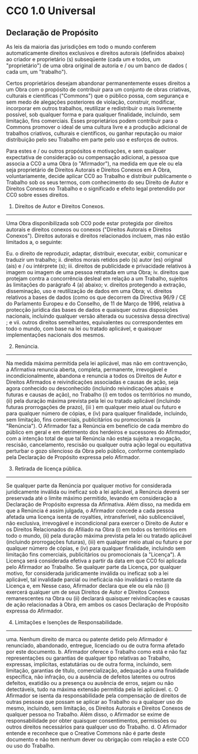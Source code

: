 CC0 1.0 Universal
==================

Declaração de Propósito
---------------------

As leis da maioria das jurisdições em todo o mundo conferem automaticamente direitos exclusivos e direitos autorais (definidos abaixo) ao criador e proprietário (s) subseqüente (cada um e todos, um "proprietário") de uma obra original de autoria e / ou um banco de dados ( cada um, um "trabalho").

Certos proprietários desejam abandonar permanentemente esses direitos a um Obra com o propósito de contribuir para um conjunto de obras criativas, culturais e científicas ("Commons") que o público possa, com segurança e sem medo de alegações posteriores de violação, construir, modificar, incorporar em outros trabalhos, reutilizar e redistribuir o mais livremente possível, sob qualquer forma e para qualquer finalidade, incluindo, sem limitação, fins comerciais. Esses proprietários podem contribuir para o Commons promover o ideal de uma cultura livre e a produção adicional de trabalhos criativos, culturais e científicos, ou ganhar reputação ou maior distribuição pelo seu Trabalho em parte pelo uso e esforços de outros.

Para estes e / ou outros propósitos e motivações, e sem qualquer expectativa de consideração ou compensação adicional, a pessoa que associa a CC0 a uma Obra (o "Afirmador"), na medida em que ele ou ela seja proprietário de Direitos Autorais e Direitos Conexos em A Obra, voluntariamente, decide aplicar CC0 ao Trabalho e distribuir publicamente o Trabalho sob os seus termos, com conhecimento do seu Direito de Autor e Direitos Conexos no Trabalho e o significado e efeito legal pretendido por CC0 sobre esses direitos.

1. Direitos de Autor e Direitos Conexos.
--------------------------------
Uma Obra disponibilizada sob CC0 pode estar protegida por direitos autorais e direitos conexos ou conexos ("Direitos Autorais e Direitos Conexos"). Direitos autorais e direitos relacionados incluem, mas não estão limitados a, o seguinte:

Eu. o direito de reproduzir, adaptar, distribuir, executar, exibir, comunicar e traduzir um trabalho;
ii. direitos morais retidos pelo (s) autor (es) original (ais) e / ou intérprete (s);
iii. direitos de publicidade e privacidade relativos à imagem ou imagem de uma pessoa retratada em uma Obra;
iv. direitos que protejam contra a concorrência desleal em relação a um Trabalho, sujeitos às limitações do parágrafo 4 (a) abaixo;
v. direitos protegendo a extração, disseminação, uso e reutilização de dados em uma Obra;
vi. direitos relativos a bases de dados (como os que decorrem da Directiva 96/9 / CE do Parlamento Europeu e do Conselho, de 11 de Março de 1996, relativa à protecção jurídica das bases de dados e quaisquer outras disposições nacionais, incluindo qualquer versão alterada ou sucessiva dessa directiva) ; e
vii. outros direitos semelhantes, equivalentes ou correspondentes em todo o mundo, com base na lei ou tratado aplicável, e quaisquer implementações nacionais dos mesmos.

2. Renúncia.
-----------
Na medida máxima permitida pela lei aplicável, mas não em contravenção, a Afirmativa renuncia aberta, completa, permanente, irrevogável e incondicionalmente, abandona e renuncia a todos os Direitos de Autor e Direitos Afirmados e reivindicações associadas e causas de ação, seja agora conhecido ou desconhecido (incluindo reivindicações atuais e futuras e causas de ação), no Trabalho (i) em todos os territórios no mundo, (ii) pela duração máxima prevista pela lei ou tratado aplicável (incluindo futuras prorrogações de prazo), (iii ) em qualquer meio atual ou futuro e para qualquer número de cópias, e (iv) para qualquer finalidade, incluindo, sem limitação, fins comerciais, publicitários ou promocionais (a "Renúncia"). O Afirmador faz a Renúncia em benefício de cada membro do público em geral e em detrimento dos herdeiros e sucessores do Afirmador, com a intenção total de que tal Renúncia não esteja sujeita a revogação, rescisão, cancelamento, rescisão ou qualquer outra ação legal ou equitativa perturbar o gozo silencioso da Obra pelo público, conforme contemplado pela Declaração de Propósito expressa pelo Afirmador.

3. Retirada de licença pública.
----------------------------
Se qualquer parte da Renúncia por qualquer motivo for considerada juridicamente inválida ou ineficaz sob a lei aplicável, a Renúncia deverá ser preservada até o limite máximo permitido, levando em consideração a Declaração de Propósito expressa da Afirmativa. Além disso, na medida em que a Renúncia é assim julgada, o Afirmador concede a cada pessoa afetada uma licença isenta de royalties, intransferível, não sublicenciável, não exclusiva, irrevogável e incondicional para exercer o Direito de Autor e os Direitos Relacionados do Afiliado na Obra (i) em todos os territórios em todo o mundo, (ii) pela duração máxima prevista pela lei ou tratado aplicável (incluindo prorrogações futuras), (iii) em qualquer meio atual ou futuro e por qualquer número de cópias, e (iv) para qualquer finalidade, incluindo sem limitação fins comerciais, publicitários ou promocionais (a "Licença"). A Licença será considerada efetiva a partir da data em que CC0 foi aplicada pelo Afirmador ao Trabalho. Se qualquer parte da Licença, por qualquer motivo, for considerada juridicamente inválida ou ineficaz sob a lei aplicável, tal invalidade parcial ou ineficácia não invalidará o restante da Licença e, em Nesse caso, Afirmador declara que ele ou ela não (i) exercerá qualquer um de seus Direitos de Autor e Direitos Conexos remanescentes na Obra ou (ii) declarará quaisquer reivindicações e causas de ação relacionadas à Obra, em ambos os casos Declaração de Propósito expressa do Afirmador.

4. Limitações e Isenções de Responsabilidade.
--------------------------------

uma. Nenhum direito de marca ou patente detido pelo Afirmador é renunciado, abandonado, entregue, licenciado ou de outra forma afetado por este documento.
b. Afirmador oferece o Trabalho como está e não faz representações ou garantias de qualquer tipo relativas ao Trabalho, expressas, implícitas, estatutárias ou de outra forma, incluindo, sem limitação, garantias de título, comercialização, adequação a uma finalidade específica, não infração, ou a ausência de defeitos latentes ou outros defeitos, exatidão ou a presença ou ausência de erros, sejam ou não detectáveis, tudo na máxima extensão permitida pela lei aplicável.
c. O Afirmador se isenta da responsabilidade pela compensação de direitos de outras pessoas que possam se aplicar ao Trabalho ou a qualquer uso do mesmo, incluindo, sem limitação, os Direitos Autorais e Direitos Conexos de qualquer pessoa no Trabalho. Além disso, o Afirmador se exime de responsabilidade por obter quaisquer consentimentos, permissões ou outros direitos necessários para qualquer uso do Trabalho.
d. O Afirmador entende e reconhece que o Creative Commons não é parte deste documento e não tem nenhum dever ou obrigação com relação a este CC0 ou uso do Trabalho.
